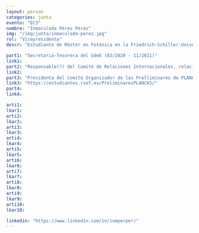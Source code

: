 ```yaml
---
layout: person
categories: junta
evento: "EC3"
nombre: "Inmaculada Pérez Pérez"
img: "/img/junta/inmaculada-perez.jpg"
rol: "Vicepresidenta"
descr: "Estudiante de Máster en Fotónica en la Friedrich-Schiller-Universität Jena, Alemania, donde se especializa en óptica cuántica. De pequeña decía que quería estudiar las estrellas, pero al final se quedó con la luz. Eso sí, por las noches le sigue gustando mirar al cielo."

part1: "Secretaria-Tesorera del GdeE (03/2020 - 11/2021)"
link1: 
part2: "Responsable(?) del Comité de Relaciones Internacionales, relaciones con IAPS (03/2020(?) - 11/2021(?))"
link2:
part3: "Presidenta del Comité Organizador de las Prelliminares de PLANCKS 2021 (03/2021)"
link3: "https://estudiantes.rsef.es/PreliminaresPLANCKS/"
part4:
link4:

arti1:
lkar1: 
arti2:
lkar2:
arti3:
lkar3:
arti4:
lkar4:
arti5:
lkar5: 
arti6:
lkar6:
arti7:
lkar7: 
arti8:
lkar8:
arti9:
lkar9:
arti10:
lkar10:

linkedin: "https://www.linkedin.com/in/inmperper/"
---
```


